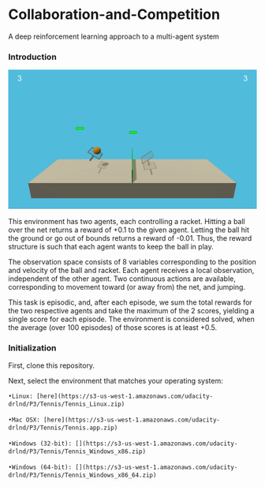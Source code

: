 # Collaboration-and-Competition
A deep reinforcement learning approach to a multi-agent system
### Introduction
![](Uploads/tennis.gif)

This environment has two agents, each controlling a racket. Hitting a ball over the net returns a reward of +0.1 to the given agent. Letting the ball hit the ground or go out of bounds returns a reward of -0.01. Thus, the reward structure is such that each agent wants to keep the ball in play.

The observation space consists of 8 variables corresponding to the position and velocity of the ball and racket. Each agent receives a local observation, independent of the other agent. Two continuous actions are available, corresponding to movement toward (or away from) the net, and jumping.

This task is episodic, and, after each episode, we sum the total rewards for the two respective agents and take the maximum of the 2 scores, yielding a single score for each episode. The environment is considered solved, when the average (over 100 episodes) of those scores is at least +0.5.

### Initialization
 First, clone this repository.
 
 Next, select the environment that matches your operating system:
 
    •Linux: [here](https://s3-us-west-1.amazonaws.com/udacity-drlnd/P3/Tennis/Tennis_Linux.zip)
    
    •Mac OSX: [here](https://s3-us-west-1.amazonaws.com/udacity-drlnd/P3/Tennis/Tennis.app.zip)
    
    •Windows (32-bit): [](https://s3-us-west-1.amazonaws.com/udacity-drlnd/P3/Tennis/Tennis_Windows_x86.zip)
    
    •Windows (64-bit): [](https://s3-us-west-1.amazonaws.com/udacity-drlnd/P3/Tennis/Tennis_Windows_x86_64.zip)
 
 
